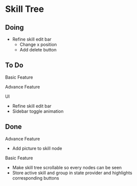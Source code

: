 # Skill Tree

## Doing

- Refine skill edit bar
  - Change x position
  - Add delete button

## To Do

Basic Feature

Advance Feature

UI

- Refine skill edit bar
- Sidebar toggle animation

## Done

Advance Feature

- Add picture to skill node

Basic Feature

- Make skill tree scrollable so every nodes can be seen
- Store active skill and group in state provider and highlights corresponding buttons
